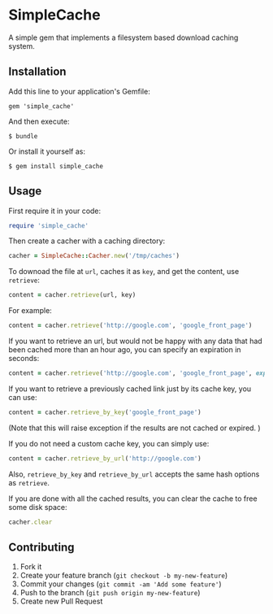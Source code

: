 # SimpleCache

A simple gem that implements a filesystem based download caching system. 

## Installation

Add this line to your application's Gemfile:

    gem 'simple_cache'

And then execute:

    $ bundle

Or install it yourself as:

    $ gem install simple_cache

## Usage

First require it in your code:

```ruby
require 'simple_cache'
```

Then create a cacher with a caching directory: 

```ruby
cacher = SimpleCache::Cacher.new('/tmp/caches')
```

To downoad the file at `url`, caches it as `key`, and get the content, use `retrieve`: 

```ruby
content = cacher.retrieve(url, key)
```

For example: 

```ruby
content = cacher.retrieve('http://google.com', 'google_front_page')
```

If you want to retrieve an url, but would not be happy with any data that had been cached more than an hour ago, you can specify an expiration in seconds: 

```ruby
content = cacher.retrieve('http://google.com', 'google_front_page', expiration: 3600)
```

If you want to retrieve a previously cached link just by its cache key, you can use: 

```ruby
content = cacher.retrieve_by_key('google_front_page')
```

(Note that this will raise exception if the results are not cached or expired. )

If you do not need a custom cache key, you can simply use: 

```ruby
content = cacher.retrieve_by_url('http://google.com')
```

Also, `retrieve_by_key` and `retrieve_by_url` accepts the same hash options as `retrieve`. 

If you are done with all the cached results, you can clear the cache to free some disk space: 

```ruby
cacher.clear
```

## Contributing

1. Fork it
2. Create your feature branch (`git checkout -b my-new-feature`)
3. Commit your changes (`git commit -am 'Add some feature'`)
4. Push to the branch (`git push origin my-new-feature`)
5. Create new Pull Request
